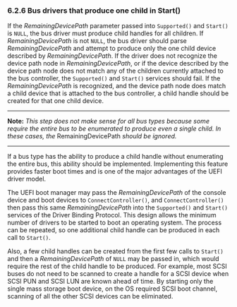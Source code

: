 <!--- @file
  6.2.6 Bus drivers that produce one child in Start()

  Copyright (c) 2012-2018, Intel Corporation. All rights reserved.<BR>

  Redistribution and use in source (original document form) and 'compiled'
  forms (converted to PDF, epub, HTML and other formats) with or without
  modification, are permitted provided that the following conditions are met:

  1) Redistributions of source code (original document form) must retain the
     above copyright notice, this list of conditions and the following
     disclaimer as the first lines of this file unmodified.

  2) Redistributions in compiled form (transformed to other DTDs, converted to
     PDF, epub, HTML and other formats) must reproduce the above copyright
     notice, this list of conditions and the following disclaimer in the
     documentation and/or other materials provided with the distribution.

  THIS DOCUMENTATION IS PROVIDED BY TIANOCORE PROJECT "AS IS" AND ANY EXPRESS OR
  IMPLIED WARRANTIES, INCLUDING, BUT NOT LIMITED TO, THE IMPLIED WARRANTIES OF
  MERCHANTABILITY AND FITNESS FOR A PARTICULAR PURPOSE ARE DISCLAIMED. IN NO
  EVENT SHALL TIANOCORE PROJECT  BE LIABLE FOR ANY DIRECT, INDIRECT, INCIDENTAL,
  SPECIAL, EXEMPLARY, OR CONSEQUENTIAL DAMAGES (INCLUDING, BUT NOT LIMITED TO,
  PROCUREMENT OF SUBSTITUTE GOODS OR SERVICES; LOSS OF USE, DATA, OR PROFITS;
  OR BUSINESS INTERRUPTION) HOWEVER CAUSED AND ON ANY THEORY OF LIABILITY,
  WHETHER IN CONTRACT, STRICT LIABILITY, OR TORT (INCLUDING NEGLIGENCE OR
  OTHERWISE) ARISING IN ANY WAY OUT OF THE USE OF THIS DOCUMENTATION, EVEN IF
  ADVISED OF THE POSSIBILITY OF SUCH DAMAGE.

-->

### 6.2.6 Bus drivers that produce one child in Start()

If the _RemainingDevicePath_ parameter passed into `Supported()` and `Start()`
is `NULL`, the bus driver must produce child handles for all children. If
_RemainingDevicePath_ is not `NULL`, the bus driver should parse
_RemainingDevicePath_ and attempt to produce only the one child device
described by _RemainingDevicePath_. If the driver does not recognize the device
path node in _RemainingDevicePath_, or if the device described by the device
path node does not match any of the children currently attached to the bus
controller, the `Supported()` and `Start()` services should fail. If the
_RemainingDevicePath_ is recognized, and the device path node does match a
child device that is attached to the bus controller, a child handle should be
created for that one child device.

**********
**Note:** _This step does not make sense for all bus types because some require
the entire bus to be enumerated to produce even a single child. In these cases,
the_ RemainingDevicePath _should be ignored._
**********

If a bus type has the ability to produce a child handle without enumerating the
entire bus, this ability should be implemented. Implementing this feature
provides faster boot times and is one of the major advantages of the UEFI
driver model.

The UEFI boot manager may pass the _RemainingDevicePath_ of the console device
and boot devices to `ConnectController()`, and `ConnectController()` then pass
this same _RemainingDevicePath_ into the `Supported()` and `Start()` services
of the Driver Binding Protocol. This design allows the minimum number of
drivers to be started to boot an operating system. The process can be repeated,
so one additional child handle can be produced in each call to `Start()`.

Also, a few child handles can be created from the first few calls to `Start()`
and then a _RemainingDevicePath_ of `NULL` may be passed in, which would require the rest
of the child handle to be produced. For example, most SCSI buses do not need to
be scanned to create a handle for a SCSI device when SCSI PUN and SCSI LUN are
known ahead of time. By starting only the single mass storage boot device, on
the OS required SCSI boot channel, scanning of all the other SCSI devices can
be eliminated.
